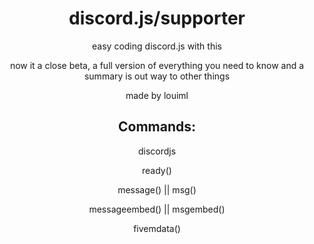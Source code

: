 <h1 align="center">discord.js/supporter</h1>
<div align="center">
<p>easy coding discord.js with this</p>
<p>now it a close beta, a full version of everything you need to know and a summary is out
way to other things</p>
<p>made by louiml</p>
</div>
<h2 align="center">Commands:</h2>
<div id="listcmds" align="center">
<p>discordjs</p>
<p>ready()</p>
<p>message() || msg()</p>
<p>messageembed() || msgembed()</p>
<p>fivemdata()</p>
</div>
